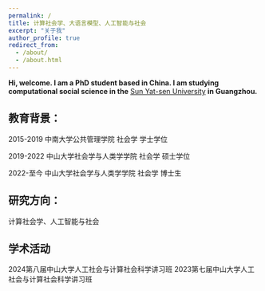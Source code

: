 ```yaml
---
permalink: /
title: 计算社会学、大语言模型、人工智能与社会
excerpt: "关于我"
author_profile: true
redirect_from: 
  - /about/
  - /about.html
---
```


**Hi, welcome. I am a  PhD student  based in China. I am studying computational social science in the** [Sun Yat-sen University](https://www.sysu.edu.cn/) **in Guangzhou.**

## 教育背景：

2015-2019 中南大学公共管理学院 社会学 学士学位

2019-2022 中山大学社会学与人类学学院 社会学 硕士学位

2022-至今  中山大学社会学与人类学学院 社会学 博士生


## 研究方向：

计算社会学、人工智能与社会



## 学术活动
2024第八届中山大学人工社会与计算社会科学讲习班
2023第七届中山大学人工社会与计算社会科学讲习班



